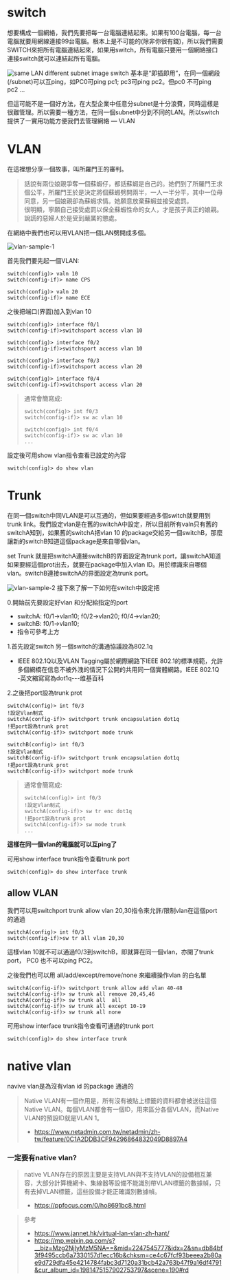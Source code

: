 # switch 
想要構成一個網絡，我們先要把每一台電腦連結起來。如果有100台電腦，每一台電腦就要用網線連接99台電腦。根本上是不可能的(除非你很有錢)，所以我們需要SWITCH來把所有電腦連結起來，如果用switch，所有電腦只要用一個網絡接口連接switch就可以連結起所有電腦。

![same LAN different subnet image](/images/same%20LAN%20different%20subnet.jpg "same LAN different subnet")
switch 基本是“即插即用”，在同一個網段(/subnet)可以互ping，如PC0可ping pc1; pc3可ping pc2。但pc0 不可ping pc2 ...

但這可能不是一個好方法，在大型企業中任意分subnet是十分浪費，同時這樣是很難管理。所以需要一種方法，在同一個subnet中分到不同的LAN。所以switch提供了一實用功能方便我們去管理網絡 — VLAN

# VLAN
在這裡想分享一個故事，叫所羅門王的審判。
> 話說有兩位娘親爭奪一個蘇蝦仔，都話蘇蝦是自己的。她們到了所羅門王求個公平，所羅門王於是決定將個蘇蝦劈開兩半，一人一半分平，其中一位母同意，另一個娘親卻為蘇蝦求情。她願意放棄蘇蝦並接受處罰。<br>
> 很明顯，寧願自己接受處罰以保全蘇蝦性命的女人，才是孩子真正的娘親。說謊的惡婦人於是受到嚴厲的懲處。

在網絡中我們也可以用VLAN把一個LAN劈開成多個。

![vlan-sample-1](/images/vlan-sample-1.jpg "vlan-sample-1")

首先我們要先起一個VLAN:
```cisco
switch(config)> valn 10
switch(config-if)> name CPS

switch(config)> valn 20
switch(config-if)> name ECE
```

之後把端口(界面)加入到vlan 10
```cisco
switch(config)> interface f0/1
switch(config-if)>switchsport access vlan 10

switch(config)> interface f0/2
switch(config-if)>switchsport access vlan 10

switch(config)> interface f0/3
switch(config-if)>switchsport access vlan 20

switch(config)> interface f0/4
switch(config-if)>switchsport access vlan 20
```
> 通常會簡寫成:
>```cisco
>switch(config)> int f0/3
>switch(config-if)> sw ac vlan 10
>
>switch(config)> int f0/4
>switch(config-if)> sw ac vlan 10
> ...
>```

設定後可用show vlan指令查看已設定的內容
```cisco
switch(config)> do show vlan
```
# Trunk
在同一個switch中同VLAN是可以互通的，但如果要經過多個switch就要用到trunk link。我們設定vlan是在舊的switchA中設定，所以目前所有valn只有舊的switchA知到，如果舊的switchA把vlan 10 的package交給另一個switchB，那麼讓新的switchB知道這個package是來自哪個vlan。

set Trunk 就是把switchA連接switchB的界面設定為trunk port，讓switchA知道如果要經這個prot出去，就要在package中加入vlan ID。用於標識來自哪個vlan。switchB連接switchA的界面設定為trunk port。

![vlan-sample-2](/images/vlan-sample-2.png "vlan-sample-2")
接下來了解一下如何在switch中設定把

0.開始前先要設定好vlan 和分配給指定的port

- switchA: f0/1->vlan10; f0/2->vlan20; f0/4->vlan20;
- switchB: f0/1->vlan10;
- 指令可參考上方

1.首先設定switch 另一個switch的溝通協議設為802.1q
- IEEE 802.1Q以及VLAN Tagging屬於網際網路下IEEE 802.1的標準規範，允許多個網橋在信息不被外洩的情況下公開的共用同一個實體網路。IEEE 802.1Q -英文縮寫寫為dot1q---维基百科

2.之後把port設為trunk prot
```cisco
switchA(config)> int f0/3
!設定Vlan制式
switchA(config-if)> switchport trunk encapsulation dot1q
!把port設為trunk prot
switchA(config-if)> switchport mode trunk

switchB(config)> int f0/3
!設定Vlan制式
switchB(config-if)> switchport trunk encapsulation dot1q
!把port設為trunk prot
switchB(config-if)> switchport mode trunk
```


> 通常會簡寫成:
>```cisco
>switchA(config)> int f0/3
>!設定Vlan制式
>switchA(config-if)> sw tr enc dot1q
>!把port設為trunk prot
>switchA(config-if)> sw mode trunk
> ...
>```

**這樣在同一個vlan的電腦就可以互ping了**

可用show interface trunk指令查看trunk port
```cisco
switch(config)> do show interface trunk
```

## allow VLAN
我們可以用switchport trunk allow vlan 20,30指令來允許/限制vlan在這個port 的通過
```cisco
switchA(config)> int f0/3
switch(config-if)>sw tr all vlan 20,30
```
這樣vlan 10就不可以通過f0/3到switchB，即就算在同一個vlan，亦開了trunk port， PC0 也不可以ping PC2。

之後我們也可以用 all/add/except/remove/none 來繼續操作vlan 的白名單
```cisco
switchA(config-if)> switchport trunk allow add vlan 40-48
switchA(config-if)> sw trunk all remove 20,45,46
switchA(config-if)> sw trunk all  all
switchA(config-if)> sw trunk all except 10-19
switchA(config-if)> sw trunk all none
```

可用show interface trunk指令查看可通過的trunk port
```cisco
switch(config)> do show interface trunk
```

# native vlan
navive vlan是為沒有vlan id 的package 通過的
> Native VLAN有一個作用是，所有沒有被貼上標籤的資料都會被送往這個Native VLAN。每個VLAN都會有一個ID，用來區分各個VLAN，而Native VLAN的預設ID就是VLAN 1。
> * https://www.netadmin.com.tw/netadmin/zh-tw/feature/0C1A2DDB3CF94296864832049D8897A4


### 一定要有native vlan?
> native VLAN存在的原因主要是支持VLAN與不支持VLAN的設備相互兼容，大部分計算機網卡、集線器等設備不能識別帶VLAN標籤的數據幀，只有去掉VLAN標籤，這些設備才能正確識別數據幀。
> * https://ppfocus.com/0/ho8691bc8.html

>參考
> * https://www.jannet.hk/virtual-lan-vlan-zh-hant/
> * https://mp.weixin.qq.com/s?__biz=Mzg2NjIyMzM5NA==&mid=2247545777&idx=2&sn=db84bf3f9495ccb6a7330157d1ecc16b&chksm=ce4c67fcf93beeea2b80ae9d729dfa45e4214784fabc3d7120a31bcb42a763b47f9a16df4791&cur_album_id=1981475157902753797&scene=190#rd



